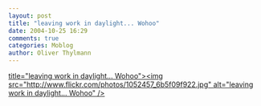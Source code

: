 ```yaml
---
layout: post
title: "leaving work in daylight... Wohoo"
date: 2004-10-25 16:29
comments: true
categories: Moblog
author: Oliver Thylmann
---
```



[ title=&quot;leaving work in daylight... Wohoo&quot;&gt;&lt;img src=&quot;http://www.flickr.com/photos/1052457_6b5f09f922.jpg&quot; alt=&quot;leaving work in daylight... Wohoo&quot; /&gt;](http://www.flickr.com/photos/oliver/1052457/)


